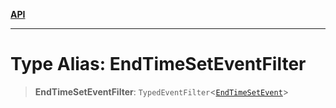 [**API**](../../../README.md)

***

# Type Alias: EndTimeSetEventFilter

> **EndTimeSetEventFilter**: `TypedEventFilter`\<[`EndTimeSetEvent`](EndTimeSetEvent.md)\>
